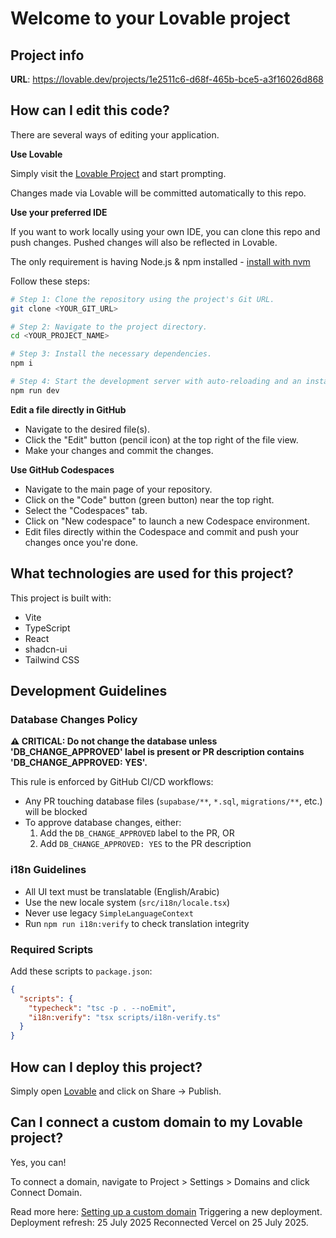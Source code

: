 # Welcome to your Lovable project

## Project info

**URL**: https://lovable.dev/projects/1e2511c6-d68f-465b-bce5-a3f16026d868

## How can I edit this code?

There are several ways of editing your application.

**Use Lovable**

Simply visit the [Lovable Project](https://lovable.dev/projects/1e2511c6-d68f-465b-bce5-a3f16026d868) and start prompting.

Changes made via Lovable will be committed automatically to this repo.

**Use your preferred IDE**

If you want to work locally using your own IDE, you can clone this repo and push changes. Pushed changes will also be reflected in Lovable.

The only requirement is having Node.js & npm installed - [install with nvm](https://github.com/nvm-sh/nvm#installing-and-updating)

Follow these steps:

```sh
# Step 1: Clone the repository using the project's Git URL.
git clone <YOUR_GIT_URL>

# Step 2: Navigate to the project directory.
cd <YOUR_PROJECT_NAME>

# Step 3: Install the necessary dependencies.
npm i

# Step 4: Start the development server with auto-reloading and an instant preview.
npm run dev
```

**Edit a file directly in GitHub**

- Navigate to the desired file(s).
- Click the "Edit" button (pencil icon) at the top right of the file view.
- Make your changes and commit the changes.

**Use GitHub Codespaces**

- Navigate to the main page of your repository.
- Click on the "Code" button (green button) near the top right.
- Select the "Codespaces" tab.
- Click on "New codespace" to launch a new Codespace environment.
- Edit files directly within the Codespace and commit and push your changes once you're done.

## What technologies are used for this project?

This project is built with:

- Vite
- TypeScript
- React
- shadcn-ui
- Tailwind CSS

## Development Guidelines

### Database Changes Policy

**⚠️ CRITICAL: Do not change the database unless 'DB_CHANGE_APPROVED' label is present or PR description contains 'DB_CHANGE_APPROVED: YES'.**

This rule is enforced by GitHub CI/CD workflows:
- Any PR touching database files (`supabase/**`, `*.sql`, `migrations/**`, etc.) will be blocked
- To approve database changes, either:
  1. Add the `DB_CHANGE_APPROVED` label to the PR, OR
  2. Add `DB_CHANGE_APPROVED: YES` to the PR description

### i18n Guidelines

- All UI text must be translatable (English/Arabic)
- Use the new locale system (`src/i18n/locale.tsx`)
- Never use legacy `SimpleLanguageContext`
- Run `npm run i18n:verify` to check translation integrity

### Required Scripts

Add these scripts to `package.json`:

```json
{
  "scripts": {
    "typecheck": "tsc -p . --noEmit",
    "i18n:verify": "tsx scripts/i18n-verify.ts"
  }
}
```

## How can I deploy this project?

Simply open [Lovable](https://lovable.dev/projects/1e2511c6-d68f-465b-bce5-a3f16026d868) and click on Share -> Publish.

## Can I connect a custom domain to my Lovable project?

Yes, you can!

To connect a domain, navigate to Project > Settings > Domains and click Connect Domain.

Read more here: [Setting up a custom domain](https://docs.lovable.dev/tips-tricks/custom-domain#step-by-step-guide)
Triggering a new deployment.
Deployment refresh: 25 July 2025
Reconnected Vercel on 25 July 2025.
